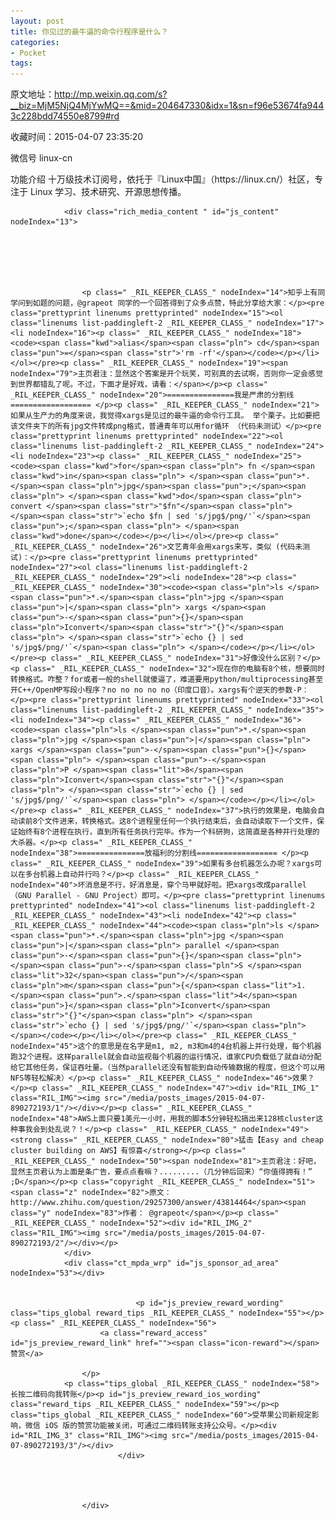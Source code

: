 ```yaml
---
layout: post
title: 你见过的最牛逼的命令行程序是什么？
categories:
- Pocket
tags:
---
```

原文地址：http://mp.weixin.qq.com/s?__biz=MjM5NjQ4MjYwMQ==&mid=204647330&idx=1&sn=f96e53674fa9443c228bdd74550e8799#rd

收藏时间：2015-04-07 23:35:20

<div  ><div id="img-content" nodeIndex="5"><p class="profile_meta _RIL_KEEPER_CLASS_" nodeIndex="10">
                            <label class="profile_meta_label">微信号</label>
                            <span class="profile_meta_value">linux-cn</span>
                            </p><p class="profile_meta _RIL_KEEPER_CLASS_" nodeIndex="11">
                            <label class="profile_meta_label">功能介绍</label>
                            <span class="profile_meta_value">十万级技术订阅号，依托于『Linux中国』（https://linux.cn/）社区，专注于 Linux 学习、技术研究、开源思想传播。</span>
                            </p>
                                                
                
                <div class="rich_media_content " id="js_content" nodeIndex="13">
                    

                    

                    
                    
                    <p class=" _RIL_KEEPER_CLASS_" nodeIndex="14">知乎上有同学问到如题的问题，@grapeot 同学的一个回答得到了众多点赞，特此分享给大家：</p><pre class="prettyprint linenums prettyprinted" nodeIndex="15"><ol class="linenums list-paddingleft-2 _RIL_KEEPER_CLASS_" nodeIndex="17"><li nodeIndex="16"><p class=" _RIL_KEEPER_CLASS_" nodeIndex="18"><code><span class="kwd">alias</span><span class="pln"> cd</span><span class="pun">=</span><span class="str">'rm -rf'</span></code></p></li></ol></pre><p class=" _RIL_KEEPER_CLASS_" nodeIndex="19"><span nodeIndex="79">主页君注：显然这个答案是开个玩笑，可别真的去试啊，否则你一定会感觉到世界都错乱了呢。不过，下面才是好戏，请看：</span></p><p class=" _RIL_KEEPER_CLASS_" nodeIndex="20">===============我是严肃的分割线================== </p><p class=" _RIL_KEEPER_CLASS_" nodeIndex="21">如果从生产力的角度来说，我觉得xargs是见过的最牛逼的命令行工具。 举个栗子。比如要把该文件夹下的所有jpg文件转成png格式，普通青年可以用for循环 （代码未测试）</p><pre class="prettyprint linenums prettyprinted" nodeIndex="22"><ol class="linenums list-paddingleft-2 _RIL_KEEPER_CLASS_" nodeIndex="24"><li nodeIndex="23"><p class=" _RIL_KEEPER_CLASS_" nodeIndex="25"><code><span class="kwd">for</span><span class="pln"> fn </span><span class="kwd">in</span><span class="pln"> </span><span class="pun">*.</span><span class="pln">jpg</span><span class="pun">;</span><span class="pln"> </span><span class="kwd">do</span><span class="pln"> convert </span><span class="str">"$fn"</span><span class="pln"> </span><span class="str">`echo $fn | sed 's/jpg$/png/'`</span><span class="pun">;</span><span class="pln"> </span><span class="kwd">done</span></code></p></li></ol></pre><p class=" _RIL_KEEPER_CLASS_" nodeIndex="26">文艺青年会用xargs来写，类似 (代码未测试)：</p><pre class="prettyprint linenums prettyprinted" nodeIndex="27"><ol class="linenums list-paddingleft-2 _RIL_KEEPER_CLASS_" nodeIndex="29"><li nodeIndex="28"><p class=" _RIL_KEEPER_CLASS_" nodeIndex="30"><code><span class="pln">ls </span><span class="pun">*.</span><span class="pln">jpg </span><span class="pun">|</span><span class="pln"> xargs </span><span class="pun">-</span><span class="pun">{}</span><span class="pln">Iconvert</span><span class="str">"{}"</span><span class="pln"> </span><span class="str">`echo {} | sed 's/jpg$/png/'`</span><span class="pln"> </span></code></p></li></ol></pre><p class=" _RIL_KEEPER_CLASS_" nodeIndex="31">好像没什么区别？</p><p class=" _RIL_KEEPER_CLASS_" nodeIndex="32">现在你的电脑有8个核，想要同时转换格式。咋整？for或者一般的shell就傻逼了，难道要用python/multiprocessing甚至开C++/OpenMP写段小程序？no no no no no（印度口音）。xargs有个逆天的参数-P：</p><pre class="prettyprint linenums prettyprinted" nodeIndex="33"><ol class="linenums list-paddingleft-2 _RIL_KEEPER_CLASS_" nodeIndex="35"><li nodeIndex="34"><p class=" _RIL_KEEPER_CLASS_" nodeIndex="36"><code><span class="pln">ls </span><span class="pun">*.</span><span class="pln">jpg </span><span class="pun">|</span><span class="pln"> xargs </span><span class="pun">-</span><span class="pun">{}</span><span class="pln"> </span><span class="pun">-</span><span class="pln">P </span><span class="lit">8</span><span class="pln">Iconvert</span><span class="str">"{}"</span><span class="pln"> </span><span class="str">`echo {} | sed 's/jpg$/png/'`</span><span class="pln"> </span></code></p></li></ol></pre><p class=" _RIL_KEEPER_CLASS_" nodeIndex="37">执行的效果是，电脑会自动读前8个文件进来，转换格式。这8个进程里任何一个执行结束后，会自动读取下一个文件，保证始终有8个进程在执行，直到所有任务执行完毕。作为一个科研狗，这简直是各种并行处理的大杀器。</p><p class=" _RIL_KEEPER_CLASS_" nodeIndex="38">===============放福利的分割线================== </p><p class=" _RIL_KEEPER_CLASS_" nodeIndex="39">如果有多台机器怎么办呢？xargs可以在多台机器上自动并行吗？</p><p class=" _RIL_KEEPER_CLASS_" nodeIndex="40">坏消息是不行，好消息是，穿个马甲就好啦。把xargs改成parallel （GNU Parallel - GNU Project）即可。</p><pre class="prettyprint linenums prettyprinted" nodeIndex="41"><ol class="linenums list-paddingleft-2 _RIL_KEEPER_CLASS_" nodeIndex="43"><li nodeIndex="42"><p class=" _RIL_KEEPER_CLASS_" nodeIndex="44"><code><span class="pln">ls </span><span class="pun">*.</span><span class="pln">jpg </span><span class="pun">|</span><span class="pln"> parallel </span><span class="pun">-</span><span class="pun">{}</span><span class="pln"> </span><span class="pun">-</span><span class="pln">S </span><span class="lit">32</span><span class="pun">/</span><span class="pln">m</span><span class="pun">{</span><span class="lit">1.</span><span class="pun">.</span><span class="lit">4</span><span class="pun">}</span><span class="pln">Iconvert</span><span class="str">"{}"</span><span class="pln"> </span><span class="str">`echo {} | sed 's/jpg$/png/'`</span><span class="pln"> </span></code></p></li></ol></pre><p class=" _RIL_KEEPER_CLASS_" nodeIndex="45">这个的意思是在名字是m1, m2, m3和m4的4台机器上并行处理，每个机器跑32个进程。这样parallel就会自动监视每个机器的运行情况，谁家CPU负载低了就自动分配给它其他任务，保证吞吐量。（当然parallel还没有智能到自动传输数据的程度，但这个可以用NFS等轻松解决）</p><p class=" _RIL_KEEPER_CLASS_" nodeIndex="46">效果？</p><p class=" _RIL_KEEPER_CLASS_" nodeIndex="47"><div id="RIL_IMG_1" class="RIL_IMG"><img src="/media/posts_images/2015-04-07-890272193/1"/></div></p><p class=" _RIL_KEEPER_CLASS_" nodeIndex="48">AWS上面只要1美元一小时，用我的脚本5分钟轻松搞出来128核cluster这种事我会到处乱说？！</p><p class=" _RIL_KEEPER_CLASS_" nodeIndex="49"><strong class=" _RIL_KEEPER_CLASS_" nodeIndex="80">猛击【Easy and cheap cluster building on AWS】有惊喜</strong></p><p class=" _RIL_KEEPER_CLASS_" nodeIndex="50"><span nodeIndex="81">主页君注：好吧，显然主页君认为上面是条广告，要点点看嘛？.........（几分钟后回来）“你值得拥有！” ;D</span></p><p class="copyright _RIL_KEEPER_CLASS_" nodeIndex="51"><span class="z" nodeIndex="82">原文：http://www.zhihu.com/question/29257300/answer/43814464</span><span class="y" nodeIndex="83">作者： @grapeot</span></p><p class=" _RIL_KEEPER_CLASS_" nodeIndex="52"><div id="RIL_IMG_2" class="RIL_IMG"><img src="/media/posts_images/2015-04-07-890272193/2"/></div></p>
                </div>
                <div class="ct_mpda_wrp" id="js_sponsor_ad_area" nodeIndex="53"></div>

                
                                <p id="js_preview_reward_wording" class="tips_global reward_tips _RIL_KEEPER_CLASS_" nodeIndex="55"></p><p class=" _RIL_KEEPER_CLASS_" nodeIndex="56">
                        <a class="reward_access" id="js_preview_reward_link" href=""><span class="icon-reward"></span>赞赏</a>

                    </p>
                <p class="tips_global _RIL_KEEPER_CLASS_" nodeIndex="58">长按二维码向我转账</p><p id="js_preview_reward_ios_wording" class="reward_tips _RIL_KEEPER_CLASS_" nodeIndex="59"></p><p class="tips_global _RIL_KEEPER_CLASS_" nodeIndex="60">受苹果公司新规定影响，微信 iOS 版的赞赏功能被关闭，可通过二维码转账支持公众号。</p><div id="RIL_IMG_3" class="RIL_IMG"><img src="/media/posts_images/2015-04-07-890272193/3"/></div>
                            </div>
                        
                        


                    </div>